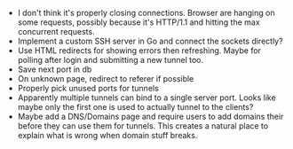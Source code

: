 * I don't think it's properly closing connections. Browser are hanging on
  some requests, possibly because it's HTTP/1.1 and hitting the max concurrent
  requests.
* Implement a custom SSH server in Go and connect the sockets directly?
* Use HTML redirects for showing errors then refreshing. Maybe for polling 
  after login and submitting a new tunnel too.
* Save next port in db
* On unknown page, redirect to referer if possible
* Properly pick unused ports for tunnels
* Apparently multiple tunnels can bind to a single server port. Looks like
  maybe only the first one is used to actually tunnel to the clients?
* Maybe add a DNS/Domains page and require users to add domains their before
  they can use them for tunnels. This creates a natural place to explain what
  is wrong when domain stuff breaks.
